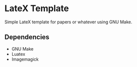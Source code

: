 # LateX Template
Simple LateX template for papers or whatever using GNU Make.

## Dependencies
- GNU Make
- Luatex
- Imagemagick
